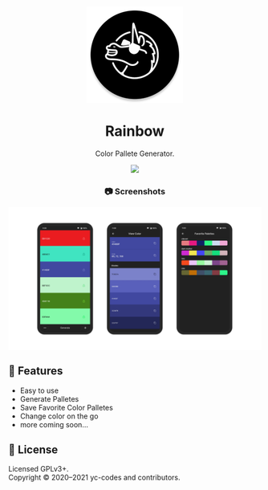 <div align="center">

<img width="" src="android/app/src/main/res/mipmap-xxxhdpi/ic_launcher_round.png" alt="Rainbow Logo" align="center">

# Rainbow

Color Pallete Generator.

<img width="200px" src="https://play.google.com/intl/en_us/badges/static/images/badges/en_badge_web_generic.png" />

### :camera: Screenshots
<img width="" src="assets/github/screenshot.png" alt="Rainbow Logo" align="center">

<div align="left">

## :book: Features

* Easy to use
* Generate Palletes
* Save Favorite Color Palletes
* Change color on the go
* more coming soon...

## :scroll: License

Licensed GPLv3+. \
Copyright © 2020–2021 yc-codes and contributors.